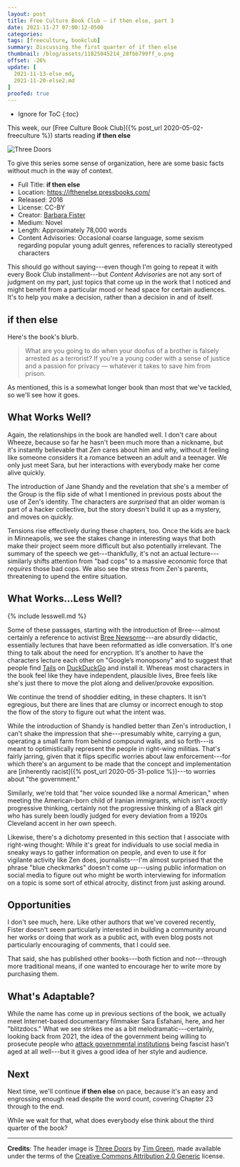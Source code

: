 ```yaml
---
layout: post
title: Free Culture Book Club — if then else, part 3
date: 2021-11-27 07:00:12-0500
categories:
tags: [freeculture, bookclub]
summary: Discussing the first quarter of if then else
thumbnail: /blog/assets/11825045214_28fbb799ff_o.png
offset: -26%
update: [
  2021-11-13-else.md,
  2021-11-20-else2.md
]
proofed: true
---
```


* Ignore for ToC
{:toc}

This week, our [Free Culture Book Club]({% post_url 2020-05-02-freeculture %}) starts reading **if then else**

![Three Doors](/blog/assets/11825045214_28fbb799ff_o.png "If, Then, and Else? Sure.")

To give this series some sense of organization, here are some basic facts without much in the way of context.

 * Full Title:  **if then else**
 * Location:  <https://ifthenelse.pressbooks.com/>
 * Released:  2016
 * License:  CC-BY
 * Creator:  [Barbara Fister](https://barbarafister.net/)
 * Medium:  Novel
 * Length:  Approximately 78,000 words
 * Content Advisories:  Occasional coarse language, some sexism regarding popular young adult genres, references to racially stereotyped characters

This should go without saying---even though I'm going to repeat it with every Book Club installment---but *Content Advisories* are not any sort of judgment on my part, just topics that come up in the work that I noticed and might benefit from a particular mood or head space for certain audiences.  It's to help you make a decision, rather than a decision in and of itself.

## if then else

Here's the book's blurb.

 > What are you going to do when your doofus of a brother is falsely arrested as a terrorist? If you're a young coder with a sense of justice and a passion for privacy — whatever it takes to save him from prison.

As mentioned, this is a somewhat longer book than most that we've tackled, so we'll see how it goes.

## What Works Well?

Again, the relationships in the book are handled well.  I don't care about Wheeze, because so far he hasn't been much more than a nickname, but it's instantly believable that *Zen* cares about him and why, without it feeling like someone considers it a romance between an adult and a teenager.  We only just meet Sara, but her interactions with everybody make her come alive quickly.

The introduction of Jane Shandy and the revelation that she's a member of the Group is the flip side of what I mentioned in previous posts about the use of Zen's identity.  The characters are *surprised* that an older woman is part of a hacker collective, but the story doesn't build it up as a mystery, and moves on quickly.

Tensions rise effectively during these chapters, too.  Once the kids are back in Minneapolis, we see the stakes change in interesting ways that both make their project seem more difficult but also potentially irrelevant.  The summary of the speech we get---thankfully, it's not an actual lecture---similarly shifts attention from "bad cops" to a massive economic force that *requires* those bad cops.  We also see the stress from Zen's parents, threatening to upend the entire situation.

## What Works...Less Well?

{% include lesswell.md %}

Some of these passages, starting with the introduction of Bree---almost certainly a reference to activist [Bree Newsome](https://en.wikipedia.org/wiki/Bree_Newsome)---are absurdly didactic, essentially lectures that have been reformatted as idle conversation.  It's one thing to talk about the need for encryption.  It's another to have the characters lecture each other on "Google’s monopsony" and to suggest that people find [Tails](https://tails.boum.org/) on [DuckDuckGo](https://en.wikipedia.org/wiki/DuckDuckGo) and install it.  Whereas most characters in the book feel like they have independent, plausible lives, Bree feels like she's just there to move the plot along and deliver/provoke exposition.

We continue the trend of shoddier editing, in these chapters.  It isn't egregious, but there are lines that are clumsy or incorrect enough to stop the flow of the story to figure out what the intent was.

While the introduction of Shandy is handled better than Zen's introduction, I can't shake the impression that she---presumably white, carrying a gun, operating a small farm from behind compound walls, and so forth---is meant to optimistically represent the people in right-wing militias.  That's fairly jarring, given that it flips specific worries about law enforcement---for which there's an argument to be made that the concept and implementation are [inherently racist]({% post_url 2020-05-31-police %})---to worries about "the government."

Similarly, we're told that "her voice sounded like a normal American," when meeting the American-born child of Iranian immigrants, which isn't *exactly* progressive thinking, certainly not the progressive thinking of a Black girl who has surely been loudly judged for every deviation from a 1920s Cleveland accent in her own speech.

Likewise, there's a dichotomy presented in this section that I associate with right-wing thought:  While it's great for individuals to use social media in sneaky ways to gather information on people, and even to use it for vigilante activity like Zen does, journalists---I'm almost surprised that the phrase "blue checkmarks" doesn't come up---using public information on social media to figure out who might be worth interviewing for information on a topic is some sort of ethical atrocity, distinct from just asking around.

## Opportunities

I don't see much, here.  Like other authors that we've covered recently, Fister doesn't seem particularly interested in building a community around her works or doing that work as a public act, with even blog posts not particularly encouraging of comments, that I could see.

That said, she has published other books---both fiction and not---through more traditional means, if one wanted to encourage her to write more by purchasing them.

## What's Adaptable?

While the name has come up in previous sections of the book, we actually meet Internet-based documentary filmmaker Sara Esfahani, here, and her "blitzdocs."  What we see strikes me as a bit melodramatic---certainly, looking back from 2021, the idea of the government being willing to prosecute people who [attack governmental institutions](https://www.voanews.com/a/2020-usa-votes_security-bolstered-around-capitol-after-warnings-further-violence/6200752.html) being fascist hasn't aged at all well---but it gives a good idea of her style and audience.

## Next

Next time, we'll continue **if then else** on pace, because it's an easy and engrossing enough read despite the word count, covering Chapter 23 through to the end.

While we wait for that, what does everybody else think about the third quarter of the book?

* * *

**Credits**:  The header image is [Three Doors](https://www.flickr.com/photos/atoach/11825045214/) by [Tim Green](https://www.flickr.com/photos/atoach/), made available under the terms of the [Creative Commons Attribution 2.0 Generic](https://creativecommons.org/licenses/by/2.0/) license.
